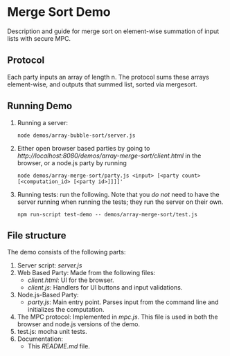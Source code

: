 # Merge Sort Demo

Description and guide for merge sort on element-wise summation of input lists with secure MPC.

## Protocol
Each party inputs an array of length n. The protocol sums these arrays element-wise, and outputs that summed list, sorted
via mergesort. 

## Running Demo

1. Running a server:
    ```shell
    node demos/array-bubble-sort/server.js
    ```

2. Either open browser based parties by going to *http://localhost:8080/demos/array-merge-sort/client.html* in the browser, or a node.js party by running 
    ```shell
    node demos/array-merge-sort/party.js <input> [<party count> [<computation_id> [<party id>]]]]'
    ``` 

3. Running tests: run the following. Note that you *do not* need to have the server running when running the tests; they run the server on their own.
    ```shell
    npm run-script test-demo -- demos/array-merge-sort/test.js
    ```

## File structure
The demo consists of the following parts:
1. Server script: *server.js*
2. Web Based Party: Made from the following files:
    * *client.html*: UI for the browser.
    * *client.js*: Handlers for UI buttons and input validations.
3. Node.js-Based Party: 
    * *party.js*: Main entry point. Parses input from the command line and initializes the computation.
4. The MPC protocol: Implemented in *mpc.js*. This file is used in both the browser and node.js versions of the demo.
5. test.js: mocha unit tests.
6. Documentation:
    * This *README.md* file.

